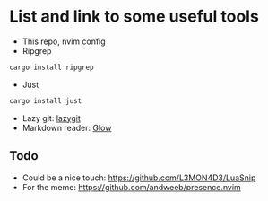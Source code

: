 # List and link to some useful tools
- This repo, nvim config
- Ripgrep
```bash
cargo install ripgrep
```
- Just
```Bash
cargo install just
```
- Lazy git: [lazygit](https://github.com/jesseduffield/lazygit?tab=readme-ov-file#homebrew)
- Markdown reader: [Glow](https://github.com/charmbracelet/glow)

## Todo
- Could be a nice touch: https://github.com/L3MON4D3/LuaSnip
- For the meme: https://github.com/andweeb/presence.nvim
